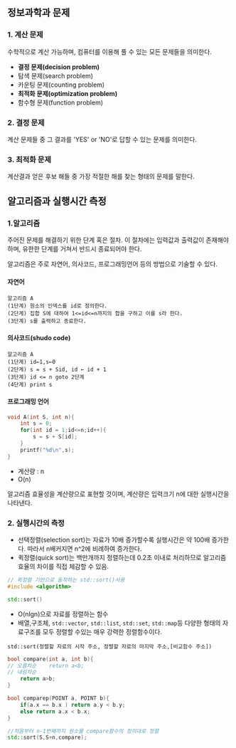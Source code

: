 ## 정보과학과 문제

### 1. 계산 문제

수학적으로 계산 가능하며, 컴퓨터를 이용해 풀 수 있는 모든 문제들을 의미한다.

- **결정 문제(decision problem)**
- 탐색 문제(search problem)
- 카운팅 문제(counting problem)
- **최적화 문제(optimization problem)**
- 함수형 문제(function problem)

### 2. 결정 문제

계산 문제들 중 그 결과를 'YES' or 'NO'로 답할 수 있는 문제를 의미한다.

### 3. 최적화 문제

계산결과 얻은 후보 해들 중 가장 적절한 해를 찾는 형태의 문제를 말한다.

## 알고리즘과 실행시간 측정

### 1.알고리즘

주어진 문제를 해결하기 위한 단계 혹은 절차.
이 절차에는 입력값과 출력값이 존재해야하며, 유한한 단계를 거쳐서 반드시 종료되어야 한다.

알고리즘은 주로 자연어, 의사코드, 프로그래밍언어 등의 방법으로 기술할 수 있다.

#### 자연어
```
알고리즘 A
(1단계) 원소의 인덱스를 id로 정의한다.
(2단계) 집합 S에 대하여 1<=id<=n까지의 합을 구하고 이를 s라 한다.
(3단계) s를 출력하고 종료한다.
```

#### 의사코드(shudo code)

```
알고리즘 A
(1단계) id←1,s←0
(2단계) s = s + Sid, id ← id + 1
(3단계) id <= n goto 2단계
(4단계) print s
```

#### 프로그래밍 언어

```c
void A(int S, int n){
	int s = 0;
    for(int id = 1;id<=n;id++){
    	s = s + S[id];
    }
    printf("%d\n",s);
}
```

- 계산량 : n
- O(n)

알고리즘 효율성을 계산량으로 표현할 것이며, 계산량은 입력크기 n에 대한 실행시간을 나타낸다.

### 2. 실행시간의 측정

- 선택정렬(selection sort)는 자료가 10배 증가할수록 실행시간은 약 100배 증가한다. 따라서 n배커지면 n^2에 비례하여 증가한다.
- 퀵정렬(quick sort)는 백만개까지 정렬하는데 0.2초 이내로 처리하므로 알고리즘 효율의 차이를 직접 체감할 수 있음.

```cpp
// 퀵정렬 기반으로 동작하는 std::sort()사용
#include <algorithm>

std::sort()
```

- O(nlgn)으로 자료를 정렬하는 함수
- 배열,구조체, `std::vector`, `std::list`, `std::set`, `std::map`등 다양한 형태의 자료구조를 모두 정렬할 수있는 매우 강력한 정렬함수이다.

`std::sort(정렬할 자료의 시작 주소, 정렬할 자료의 마지막 주소,[비교함수 주소])`

```cpp
bool compare(int a, int b){
// 오름차순    return a<b;
// 내림차순
    return a>b;
}

bool comparep(POINT a, POINT b){
    if(a.x == b.x ) return a.y < b.y;
    else return a.x < b.x;
}

//처음부터 n-1번째까지 원소를 compare함수의 정의대로 정렬
std::sort(S,S+n,compare);
```